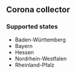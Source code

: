 ## Corona collector

### Supported states
* Baden-Württemberg
* Bayern
* Hessen
* Nordrhein-Westfalen
* Rheinland-Pfalz

